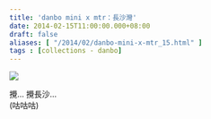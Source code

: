 ```yaml
---
title: 'danbo mini x mtr：長沙灣'
date: 2014-02-15T11:00:00.000+08:00
draft: false
aliases: [ "/2014/02/danbo-mini-x-mtr_15.html" ]
tags : [collections - danbo]
---
```


![](/images/danbocheungshawan.jpg)

攪... 攪長沙...  
(咕咕咕)
